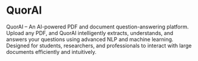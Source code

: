 # QuorAI
QuorAI – An AI-powered PDF and document question-answering platform. Upload any PDF, and QuorAI intelligently extracts, understands, and answers your questions using advanced NLP and machine learning. Designed for students, researchers, and professionals to interact with large documents efficiently and intuitively.
